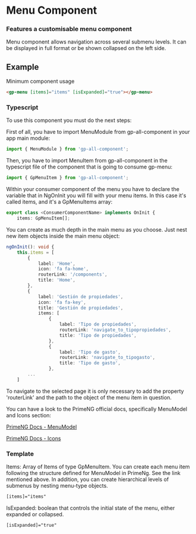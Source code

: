 # Menu Component

### Features a customisable menu component

Menu component allows navigation across several submenu levels. It can be displayed in full format or be shown collapsed on the left side.

## Example

Minimum component usage

```html
<gp-menu [items]="items" [isExpanded]="true"></gp-menu>
```

### Typescript

To use this component you must do the next steps:

First of all, you have to import MenuModule from gp-all-component in your app main module:

```ts
import { MenuModule } from 'gp-all-component';
```

Then, you have to import MenuItem from gp-all-component in the typescript file of the component that is going to consume gp-menu:

```ts
import { GpMenuItem } from 'gp-all-component';
```

Within your consumer component of the menu you have to declare the variable that in NgOnInit you will fill with your menu items. In this case it's called items, and it's a GpMenuItems array:

```ts
export class <ConsumerComponentName> implements OnInit {
    items: GpMenuItem[];
```

You can create as much depth in the main menu as you choose. Just nest new item objects inside the main menu object:

```ts
ngOnInit(): void {
    this.items = [
        {
            label: 'Home',
            icon: 'fa fa-home',
            routerLink: '/components',
            title: 'Home',
        },
        {
            label: 'Gestión de propiedades',
            icon: 'fa fa-key',
            title: 'Gestión de propiedades',
            items: [
                {
                    label: 'Tipo de propiedades',
                    routerLink: 'navigate_to_tipopropiedades',
                    title: 'Tipo de propiedades',
                },
                {
                    label: 'Tipo de gasto',
                    routerLink: 'navigate_to_tipogasto',
                    title: 'Tipo de gasto',
                },
        ...
    ]
```

To navigate to the selected page it is only necessary to add the property 'routerLink' and the path to the object of the menu item in question.

You can have a look to the PrimeNG official docs, specifically MenuModel and Icons section:

<p><a target="_blank" href="https://www.primefaces.org/primeng-7.1.3/#/menumodel">PrimeNG Docs - MenuModel</a></p>
<p><a target="_blank" href="https://www.primefaces.org/primeng-7.1.3/#/icons">PrimeNG Docs - Icons</a></p>

### Template

Items: Array of Items of type GpMenuItem. You can create each menu item following the structure defined for MenuModel in PrimeNg. See the link mentioned above. In addition, you can create hierarchical levels of submenus by nesting menu-type objects.

```html
[items]="items"
```
IsExpanded: boolean that controls the initial state of the menu, either expanded or collapsed.

```html
[isExpanded]="true"
```
